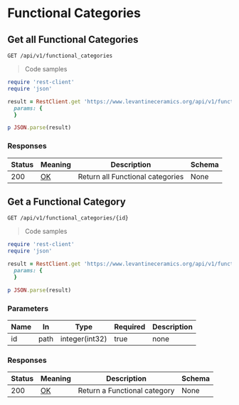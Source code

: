 <h1 id="api-title-functional_categories">Functional Categories</h1>

## Get all Functional Categories
`GET /api/v1/functional_categories`

<a id="opIdgetApiV1FunctionalCategories"></a>

> Code samples

```ruby
require 'rest-client'
require 'json'

result = RestClient.get 'https://www.levantineceramics.org/api/v1/functional_categories',
  params: {
  }

p JSON.parse(result)

```

<h3 id="getapiv1functionalcategories-responses">Responses</h3>

|Status|Meaning|Description|Schema|
|---|---|---|---|
|200|[OK](https://tools.ietf.org/html/rfc7231#section-6.3.1)|Return all Functional categories|None|

## Get a Functional Category
`GET /api/v1/functional_categories/{id}`

<a id="opIdgetApiV1FunctionalCategoriesId"></a>

> Code samples

```ruby
require 'rest-client'
require 'json'

result = RestClient.get 'https://www.levantineceramics.org/api/v1/functional_categories/{id}',
  params: {
  }

p JSON.parse(result)

```

<h3 id="getapiv1functionalcategoriesid-parameters">Parameters</h3>

|Name|In|Type|Required|Description|
|---|---|---|---|---|
|id|path|integer(int32)|true|none|

<h3 id="getapiv1functionalcategoriesid-responses">Responses</h3>

|Status|Meaning|Description|Schema|
|---|---|---|---|
|200|[OK](https://tools.ietf.org/html/rfc7231#section-6.3.1)|Return a Functional category|None|
